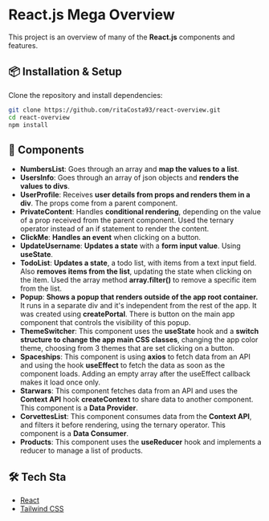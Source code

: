 # React.js Mega Overview 
This project is an overview of many of the **React.js** components and features.

## 📦 Installation & Setup

Clone the repository and install dependencies:

```bash
git clone https://github.com/ritaCosta93/react-overview.git
cd react-overview
npm install 
```

## 🚀 Components
- **NumbersList**: Goes through an array and **map the values to a list**.
- **UsersInfo**: Goes through an array of json objects and **renders the values to divs**.
- **UserProfile**: Receives **user details from props and renders them in a div**. The props come from a parent component.
- **PrivateContent**: Handles **conditional rendering**, depending on the value of a prop received from the parent component. Used the ternary operator instead of an if statement to render the content.
- **ClickMe**: **Handles an event** when clicking on a button.
- **UpdateUsername**: **Updates a state** with a **form input value**. Using **useState**.
- **TodoList**: **Updates a state**, a todo list, with items from a text input field. Also **removes items from the list**, updating the state when clicking on the item. Used the array method **array.filter()** to remove a specific item from the list.
- **Popup**: **Shows a popup that renders outside of the app root container.** It runs in a separate div and it's independent from the rest of the app. It was created using **createPortal**. There is button on the main app component that controls the visibility of this popup.
- **ThemeSwitcher**: This component uses the **useState** hook and a **switch structure to change the app main CSS classes**, changing the app color theme, choosing from 3 themes that are set clicking on a button.
- **Spaceships**: This component is using **axios** to fetch data from an API and using the hook **useEffect** to fetch the data as soon as the component loads. Adding an empty array after the useEffect callback makes it load once only.
- **Starwars**: This component fetches data from an API and uses the **Context API** hook **createContext** to share data to another component. This component is a **Data Provider**.
- **CorvettesList**: This component consumes data from the **Context API**, and filters it before rendering, using the ternary operator. This component is a **Data Consumer**.
- **Products**: This component uses the **useReducer** hook and implements a reducer to manage a list of products.

## 🛠️ Tech Sta
- [React](https://reactjs.org/)
- [Tailwind CSS](https://tailwindcss.com/)